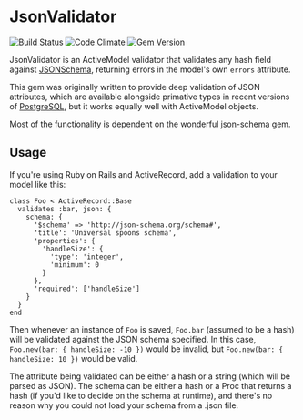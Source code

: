 # JsonValidator

[![Build Status](http://img.shields.io/travis/iainbeeston/json_validator/master.svg)](https://travis-ci.org/iainbeeston/json_validator)
[![Code Climate](http://img.shields.io/codeclimate/github/iainbeeston/json_validator.svg)](https://codeclimate.com/github/iainbeeston/json_validator)
[![Gem Version](http://img.shields.io/gem/v/json_validator.svg)](https://rubygems.org/gems/json_validator)


JsonValidator is an ActiveModel validator that validates any hash field against [JSONSchema](http://json-schema.org), returning errors in the model's own `errors` attribute.

This gem was originally written to provide deep validation of JSON attributes, which are available alongside primative types in recent versions of [PostgreSQL](http://www.postgresql.org), but it works equally well with ActiveModel objects.

Most of the functionality is dependent on the wonderful [json-schema](https://github.com/hoxworth/json-schema) gem.

## Usage

If you're using Ruby on Rails and ActiveRecord, add a validation to your model like this:

    class Foo < ActiveRecord::Base
      validates :bar, json: {
        schema: {
          '$schema' => 'http://json-schema.org/schema#',
          'title': 'Universal spoons schema',
          'properties': {
		    'handleSize': {
			  'type': 'integer',
			  'minimum': 0
			}
	      },
          'required': ['handleSize']
        }
      }
    end

Then whenever an instance of `Foo` is saved, `Foo.bar` (assumed to be a hash) will be validated against the JSON schema specified. In this case, `Foo.new(bar: { handleSize: -10 })` would be invalid, but `Foo.new(bar: { handleSize: 10 })` would be valid.

The attribute being validated can be either a hash or a string (which will be parsed as JSON). The schema can be either a hash or a Proc that returns a hash (if you'd like to decide on the schema at runtime), and there's no reason why you could not load your schema from a .json file.
